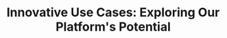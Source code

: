 ---
language: "en"
title: "Innovative Use Cases: Exploring Our Platform's Potential"
list: "horisontal"
intro: "These case studies highlight how businesses and organizations across various sectors have leveraged our cloud infrastructure to drive innovation, streamline operations, and secure critical data."
section: "Use Case"
---